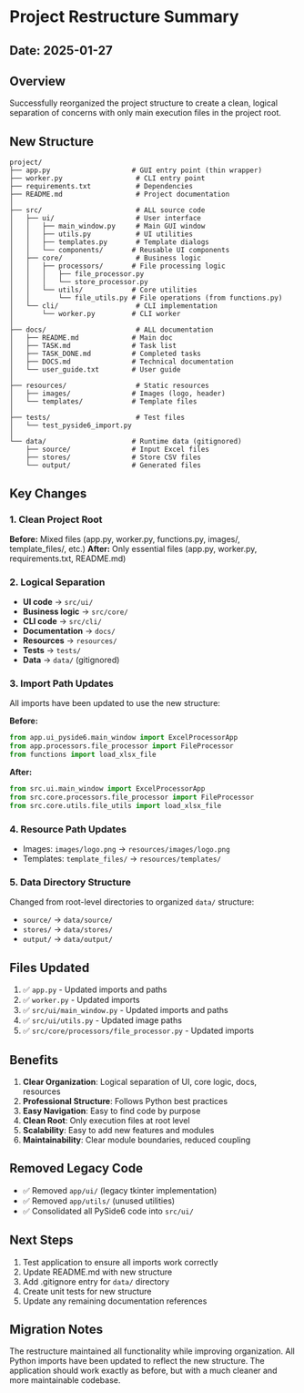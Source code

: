 # Project Restructure Summary

## Date: 2025-01-27

## Overview
Successfully reorganized the project structure to create a clean, logical separation of concerns with only main execution files in the project root.

## New Structure

```
project/
├── app.py                    # GUI entry point (thin wrapper)
├── worker.py                  # CLI entry point
├── requirements.txt           # Dependencies
├── README.md                  # Project documentation
│
├── src/                       # ALL source code
│   ├── ui/                    # User interface
│   │   ├── main_window.py     # Main GUI window
│   │   ├── utils.py           # UI utilities
│   │   ├── templates.py       # Template dialogs
│   │   └── components/       # Reusable UI components
│   ├── core/                  # Business logic
│   │   ├── processors/       # File processing logic
│   │   │   ├── file_processor.py
│   │   │   └── store_processor.py
│   │   └── utils/            # Core utilities
│   │       └── file_utils.py # File operations (from functions.py)
│   └── cli/                   # CLI implementation
│       └── worker.py         # CLI worker
│
├── docs/                      # ALL documentation
│   ├── README.md             # Main doc
│   ├── TASK.md               # Task list
│   ├── TASK_DONE.md          # Completed tasks
│   ├── DOCS.md               # Technical documentation
│   └── user_guide.txt        # User guide
│
├── resources/                 # Static resources
│   ├── images/               # Images (logo, header)
│   └── templates/            # Template files
│
├── tests/                     # Test files
│   └── test_pyside6_import.py
│
└── data/                     # Runtime data (gitignored)
    ├── source/               # Input Excel files
    ├── stores/               # Store CSV files
    └── output/               # Generated files

```

## Key Changes

### 1. Clean Project Root
**Before:** Mixed files (app.py, worker.py, functions.py, images/, template_files/, etc.)
**After:** Only essential files (app.py, worker.py, requirements.txt, README.md)

### 2. Logical Separation
- **UI code** → `src/ui/`
- **Business logic** → `src/core/`
- **CLI code** → `src/cli/`
- **Documentation** → `docs/`
- **Resources** → `resources/`
- **Tests** → `tests/`
- **Data** → `data/` (gitignored)

### 3. Import Path Updates
All imports have been updated to use the new structure:

**Before:**
```python
from app.ui_pyside6.main_window import ExcelProcessorApp
from app.processors.file_processor import FileProcessor
from functions import load_xlsx_file
```

**After:**
```python
from src.ui.main_window import ExcelProcessorApp
from src.core.processors.file_processor import FileProcessor
from src.core.utils.file_utils import load_xlsx_file
```

### 4. Resource Path Updates
- Images: `images/logo.png` → `resources/images/logo.png`
- Templates: `template_files/` → `resources/templates/`

### 5. Data Directory Structure
Changed from root-level directories to organized `data/` structure:
- `source/` → `data/source/`
- `stores/` → `data/stores/`
- `output/` → `data/output/`

## Files Updated

1. ✅ `app.py` - Updated imports and paths
2. ✅ `worker.py` - Updated imports
3. ✅ `src/ui/main_window.py` - Updated imports and paths
4. ✅ `src/ui/utils.py` - Updated image paths
5. ✅ `src/core/processors/file_processor.py` - Updated imports

## Benefits

1. **Clear Organization**: Logical separation of UI, core logic, docs, resources
2. **Professional Structure**: Follows Python best practices
3. **Easy Navigation**: Easy to find code by purpose
4. **Clean Root**: Only execution files at root level
5. **Scalability**: Easy to add new features and modules
6. **Maintainability**: Clear module boundaries, reduced coupling

## Removed Legacy Code

- ✅ Removed `app/ui/` (legacy tkinter implementation)
- ✅ Removed `app/utils/` (unused utilities)
- ✅ Consolidated all PySide6 code into `src/ui/`

## Next Steps

1. Test application to ensure all imports work correctly
2. Update README.md with new structure
3. Add .gitignore entry for `data/` directory
4. Create unit tests for new structure
5. Update any remaining documentation references

## Migration Notes

The restructure maintained all functionality while improving organization. All Python imports have been updated to reflect the new structure. The application should work exactly as before, but with a much cleaner and more maintainable codebase.

